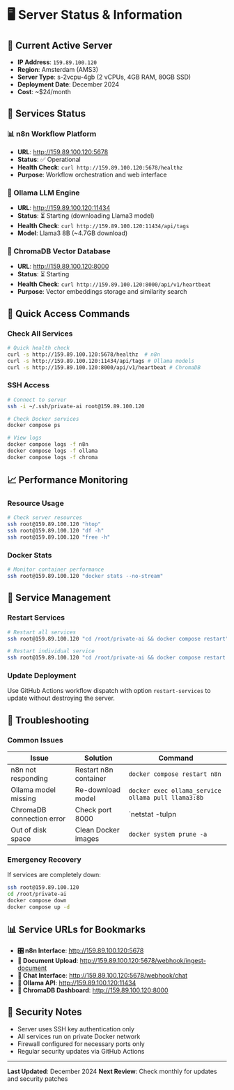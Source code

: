 # 🖥️ Server Status & Information

## 📡 **Current Active Server**

- **IP Address**: `159.89.100.120`
- **Region**: Amsterdam (AMS3)
- **Server Type**: s-2vcpu-4gb (2 vCPUs, 4GB RAM, 80GB SSD)
- **Deployment Date**: December 2024
- **Cost**: ~$24/month

## 🚀 **Services Status**

### **📊 n8n Workflow Platform**
- **URL**: http://159.89.100.120:5678
- **Status**: ✅ Operational
- **Health Check**: `curl http://159.89.100.120:5678/healthz`
- **Purpose**: Workflow orchestration and web interface

### **🤖 Ollama LLM Engine**
- **URL**: http://159.89.100.120:11434
- **Status**: ⏳ Starting (downloading Llama3 model)
- **Health Check**: `curl http://159.89.100.120:11434/api/tags`
- **Model**: Llama3 8B (~4.7GB download)

### **🧠 ChromaDB Vector Database**
- **URL**: http://159.89.100.120:8000
- **Status**: ⏳ Starting
- **Health Check**: `curl http://159.89.100.120:8000/api/v1/heartbeat`
- **Purpose**: Vector embeddings storage and similarity search

## 🔧 **Quick Access Commands**

### **Check All Services**
```bash
# Quick health check
curl -s http://159.89.100.120:5678/healthz  # n8n
curl -s http://159.89.100.120:11434/api/tags # Ollama models
curl -s http://159.89.100.120:8000/api/v1/heartbeat # ChromaDB
```

### **SSH Access**
```bash
# Connect to server
ssh -i ~/.ssh/private-ai root@159.89.100.120

# Check Docker services
docker compose ps

# View logs
docker compose logs -f n8n
docker compose logs -f ollama
docker compose logs -f chroma
```

## 📈 **Performance Monitoring**

### **Resource Usage**
```bash
# Check server resources
ssh root@159.89.100.120 "htop"
ssh root@159.89.100.120 "df -h"
ssh root@159.89.100.120 "free -h"
```

### **Docker Stats**
```bash
# Monitor container performance
ssh root@159.89.100.120 "docker stats --no-stream"
```

## 🔄 **Service Management**

### **Restart Services**
```bash
# Restart all services
ssh root@159.89.100.120 "cd /root/private-ai && docker compose restart"

# Restart individual service
ssh root@159.89.100.120 "cd /root/private-ai && docker compose restart n8n"
```

### **Update Deployment**
Use GitHub Actions workflow dispatch with option `restart-services` to update without destroying the server.

## 🚨 **Troubleshooting**

### **Common Issues**

| Issue | Solution | Command |
|-------|----------|---------|
| n8n not responding | Restart n8n container | `docker compose restart n8n` |
| Ollama model missing | Re-download model | `docker exec ollama_service ollama pull llama3:8b` |
| ChromaDB connection error | Check port 8000 | `netstat -tulpn | grep 8000` |
| Out of disk space | Clean Docker images | `docker system prune -a` |

### **Emergency Recovery**
If services are completely down:
```bash
ssh root@159.89.100.120
cd /root/private-ai
docker compose down
docker compose up -d
```

## 📊 **Service URLs for Bookmarks**

- **🎛️ n8n Interface**: http://159.89.100.120:5678
- **📄 Document Upload**: http://159.89.100.120:5678/webhook/ingest-document
- **💬 Chat Interface**: http://159.89.100.120:5678/webhook/chat
- **🤖 Ollama API**: http://159.89.100.120:11434
- **🧠 ChromaDB Dashboard**: http://159.89.100.120:8000

## 🔐 **Security Notes**

- Server uses SSH key authentication only
- All services run on private Docker network
- Firewall configured for necessary ports only
- Regular security updates via GitHub Actions

---

**Last Updated**: December 2024
**Next Review**: Check monthly for updates and security patches 